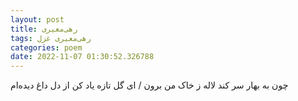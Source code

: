 ```yaml
---
layout: post
title: رهی‌معیری
tags: رهی‌معیری غزل
categories: poem
date: 2022-11-07 01:30:52.326788
---
```


چون به بهار سر کند لاله ز خاک من برون / ای گل تازه یاد کن از دل داغ دیده‌ام